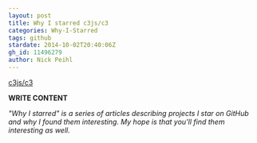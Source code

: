 ```yaml
---
layout: post
title: Why I starred c3js/c3
categories: Why-I-Starred
tags: github
stardate: 2014-10-02T20:40:06Z
gh_id: 11496279
author: Nick Peihl
---
```


[c3js/c3](https://github.com/c3js/c3)

**WRITE CONTENT**

*"Why I starred" is a series of articles describing projects I star on GitHub and why I found them interesting. My hope is that you'll find them interesting as well.*

